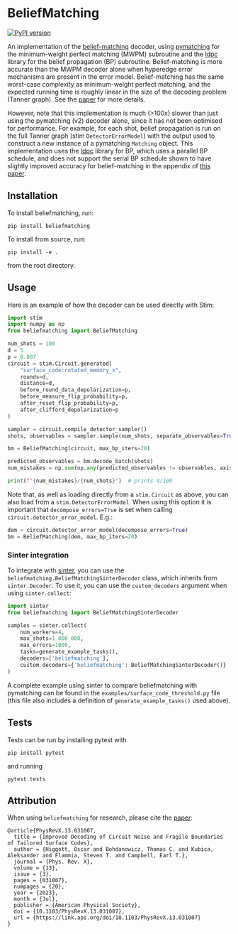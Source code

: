 # BeliefMatching

[![PyPI version](https://badge.fury.io/py/beliefmatching.svg)](https://badge.fury.io/py/beliefmatching)

An implementation of the [belief-matching](https://arxiv.org/abs/2203.04948) decoder, using 
[pymatching](https://github.com/oscarhiggott/PyMatching) for the minimum-weight perfect matching (MWPM) subroutine and 
the [ldpc](https://pypi.org/project/ldpc/) library for the belief propagation (BP) subroutine.
Belief-matching is more accurate than the MWPM decoder alone when hyperedge error mechanisms are present in the error 
model.
Belief-matching has the same worst-case complexity as minimum-weight perfect matching, and the expected running time is roughly linear in the size of the decoding problem (Tanner graph).
See the [paper](https://journals.aps.org/prx/abstract/10.1103/PhysRevX.13.031007) for more details.

However, note that this implementation is much (>100x) slower than just using the pymatching (v2) 
decoder alone, since it has not been optimised for performance.
For example, for each shot, belief propagation is run on the full Tanner graph (stim `DetectorErrorModel`) with 
the output used to construct a new instance of a pymatching `Matching` object.
This implementation uses the [ldpc](https://pypi.org/project/ldpc/) library for BP, which uses a 
parallel BP schedule, and does not support the serial BP schedule shown to have slightly improved accuracy 
for belief-matching in the appendix of [this paper](https://arxiv.org/abs/2207.06431).

## Installation

To install beliefmatching, run:
```shell
pip install beliefmatching
```
To install from source, run:
```shell
pip install -e .
```
from the root directory.

## Usage

Here is an example of how the decoder can be used directly with Stim:

```python
import stim
import numpy as np
from beliefmatching import BeliefMatching

num_shots = 100
d = 5
p = 0.007
circuit = stim.Circuit.generated(
    "surface_code:rotated_memory_x",
    rounds=d,
    distance=d,
    before_round_data_depolarization=p,
    before_measure_flip_probability=p,
    after_reset_flip_probability=p,
    after_clifford_depolarization=p
)

sampler = circuit.compile_detector_sampler()
shots, observables = sampler.sample(num_shots, separate_observables=True)

bm = BeliefMatching(circuit, max_bp_iters=20)

predicted_observables = bm.decode_batch(shots)
num_mistakes = np.sum(np.any(predicted_observables != observables, axis=1))

print(f"{num_mistakes}/{num_shots}")  # prints 4/100
```

Note that, as well as loading directly from a `stim.Circuit` as above, you can also 
load from a `stim.DetectorErrorModel`. When using this option it is important that 
`decompose_errors=True` is set when calling `circuit.detector_error_model`. E.g.:
```python
dem = circuit.detector_error_model(decompose_errors=True)
bm = BeliefMatching(dem, max_bp_iters=20)
```

### Sinter integration

To integrate with [sinter](https://github.com/quantumlib/Stim/tree/main/glue/sample), you can use the 
`beliefmatching.BeliefMatchingSinterDecoder` class, which inherits from `sinter.Decoder`.
To use it, you can use the `custom_decoders` argument when using `sinter.collect`:

```python
import sinter
from beliefmatching import BeliefMatchingSinterDecoder

samples = sinter.collect(
    num_workers=4,
    max_shots=1_000_000,
    max_errors=1000,
    tasks=generate_example_tasks(),
    decoders=['beliefmatching'],
    custom_decoders={'beliefmatching': BeliefMatchingSinterDecoder()}
)
```

A complete example using sinter to compare beliefmatching with pymatching
can be found in the `examples/surface_code_threshold.py` file (this file also 
includes a definition of `generate_example_tasks()` used above).


## Tests

Tests can be run by installing pytest with 
```shell
pip install pytest
```

and running 
```shell
pytest tests
```

## Attribution

When using `beliefmatching` for research, please cite 
the [paper](https://journals.aps.org/prx/abstract/10.1103/PhysRevX.13.031007):
```
@article{PhysRevX.13.031007,
  title = {Improved Decoding of Circuit Noise and Fragile Boundaries of Tailored Surface Codes},
  author = {Higgott, Oscar and Bohdanowicz, Thomas C. and Kubica, Aleksander and Flammia, Steven T. and Campbell, Earl T.},
  journal = {Phys. Rev. X},
  volume = {13},
  issue = {3},
  pages = {031007},
  numpages = {20},
  year = {2023},
  month = {Jul},
  publisher = {American Physical Society},
  doi = {10.1103/PhysRevX.13.031007},
  url = {https://link.aps.org/doi/10.1103/PhysRevX.13.031007}
}

```
